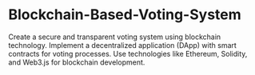 # Blockchain-Based-Voting-System
 Create a secure and transparent voting system using blockchain technology. Implement a decentralized application (DApp) with smart contracts for voting processes. Use technologies like Ethereum, Solidity, and Web3.js for blockchain development.
